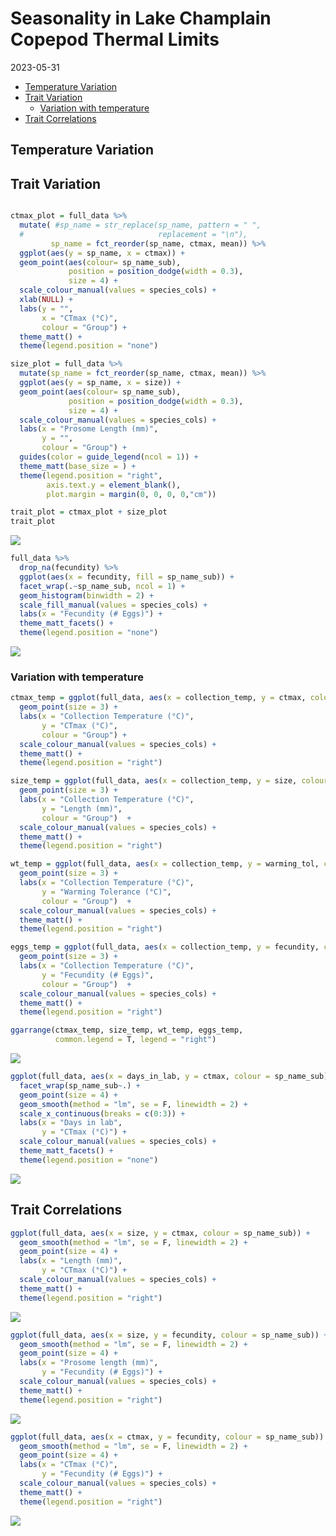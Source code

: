 Seasonality in Lake Champlain Copepod Thermal Limits
================
2023-05-31

- <a href="#temperature-variation"
  id="toc-temperature-variation">Temperature Variation</a>
- <a href="#trait-variation" id="toc-trait-variation">Trait Variation</a>
  - <a href="#variation-with-temperature"
    id="toc-variation-with-temperature">Variation with temperature</a>
- <a href="#trait-correlations" id="toc-trait-correlations">Trait
  Correlations</a>

## Temperature Variation

## Trait Variation

``` r

ctmax_plot = full_data %>% 
  mutate( #sp_name = str_replace(sp_name, pattern = " ",
  #                              replacement = "\n"),
         sp_name = fct_reorder(sp_name, ctmax, mean)) %>% 
  ggplot(aes(y = sp_name, x = ctmax)) + 
  geom_point(aes(colour= sp_name_sub),
             position = position_dodge(width = 0.3),
             size = 4) + 
  scale_colour_manual(values = species_cols) + 
  xlab(NULL) + 
  labs(y = "",
       x = "CTmax (°C)",
       colour = "Group") + 
  theme_matt() + 
  theme(legend.position = "none")

size_plot = full_data %>% 
  mutate(sp_name = fct_reorder(sp_name, ctmax, mean)) %>% 
  ggplot(aes(y = sp_name, x = size)) + 
  geom_point(aes(colour= sp_name_sub),
             position = position_dodge(width = 0.3),
             size = 4) + 
  scale_colour_manual(values = species_cols) + 
  labs(x = "Prosome Length (mm)",
       y = "", 
       colour = "Group") + 
  guides(color = guide_legend(ncol = 1)) +
  theme_matt(base_size = ) + 
  theme(legend.position = "right",
        axis.text.y = element_blank(),
        plot.margin = margin(0, 0, 0, 0,"cm"))

trait_plot = ctmax_plot + size_plot
trait_plot
```

<img src="../Figures/markdown/unnamed-chunk-3-1.png" style="display: block; margin: auto;" />

``` r
full_data %>%  
  drop_na(fecundity) %>%  
  ggplot(aes(x = fecundity, fill = sp_name_sub)) + 
  facet_wrap(.~sp_name_sub, ncol = 1) + 
  geom_histogram(binwidth = 2) + 
  scale_fill_manual(values = species_cols) + 
  labs(x = "Fecundity (# Eggs)") +
  theme_matt_facets() + 
  theme(legend.position = "none")
```

<img src="../Figures/markdown/unnamed-chunk-5-1.png" style="display: block; margin: auto;" />

### Variation with temperature

``` r
ctmax_temp = ggplot(full_data, aes(x = collection_temp, y = ctmax, colour = sp_name_sub)) + 
  geom_point(size = 3) + 
  labs(x = "Collection Temperature (°C)", 
       y = "CTmax (°C)",
       colour = "Group") + 
  scale_colour_manual(values = species_cols) + 
  theme_matt() + 
  theme(legend.position = "right")

size_temp = ggplot(full_data, aes(x = collection_temp, y = size, colour = sp_name_sub)) + 
  geom_point(size = 3) + 
  labs(x = "Collection Temperature (°C)", 
       y = "Length (mm)",
       colour = "Group")  + 
  scale_colour_manual(values = species_cols) + 
  theme_matt() + 
  theme(legend.position = "right")

wt_temp = ggplot(full_data, aes(x = collection_temp, y = warming_tol, colour = sp_name_sub)) + 
  geom_point(size = 3) + 
  labs(x = "Collection Temperature (°C)", 
       y = "Warming Tolerance (°C)",
       colour = "Group")  + 
  scale_colour_manual(values = species_cols) + 
  theme_matt() + 
  theme(legend.position = "right")

eggs_temp = ggplot(full_data, aes(x = collection_temp, y = fecundity, colour = sp_name_sub)) + 
  geom_point(size = 3) + 
  labs(x = "Collection Temperature (°C)", 
       y = "Fecundity (# Eggs)",
       colour = "Group")  + 
  scale_colour_manual(values = species_cols) + 
  theme_matt() + 
  theme(legend.position = "right")

ggarrange(ctmax_temp, size_temp, wt_temp, eggs_temp, 
          common.legend = T, legend = "right")
```

<img src="../Figures/markdown/unnamed-chunk-6-1.png" style="display: block; margin: auto;" />

``` r
ggplot(full_data, aes(x = days_in_lab, y = ctmax, colour = sp_name_sub)) + 
  facet_wrap(sp_name_sub~.) + 
  geom_point(size = 4) + 
  geom_smooth(method = "lm", se = F, linewidth = 2) + 
  scale_x_continuous(breaks = c(0:3)) + 
  labs(x = "Days in lab", 
       y = "CTmax (°C)") + 
  scale_colour_manual(values = species_cols) + 
  theme_matt_facets() + 
  theme(legend.position = "none")
```

<img src="../Figures/markdown/unnamed-chunk-7-1.png" style="display: block; margin: auto;" />

## Trait Correlations

``` r
ggplot(full_data, aes(x = size, y = ctmax, colour = sp_name_sub)) + 
  geom_smooth(method = "lm", se = F, linewidth = 2) + 
  geom_point(size = 4) + 
  labs(x = "Length (mm)", 
       y = "CTmax (°C)") + 
  scale_colour_manual(values = species_cols) + 
  theme_matt() + 
  theme(legend.position = "right")
```

<img src="../Figures/markdown/unnamed-chunk-8-1.png" style="display: block; margin: auto;" />

``` r
ggplot(full_data, aes(x = size, y = fecundity, colour = sp_name_sub)) + 
  geom_smooth(method = "lm", se = F, linewidth = 2) + 
  geom_point(size = 4) + 
  labs(x = "Prosome length (mm)", 
       y = "Fecundity (# Eggs)") + 
  scale_colour_manual(values = species_cols) + 
  theme_matt() + 
  theme(legend.position = "right")
```

<img src="../Figures/markdown/unnamed-chunk-9-1.png" style="display: block; margin: auto;" />

``` r
ggplot(full_data, aes(x = ctmax, y = fecundity, colour = sp_name_sub)) + 
  geom_smooth(method = "lm", se = F, linewidth = 2) + 
  geom_point(size = 4) + 
  labs(x = "CTmax (°C)", 
       y = "Fecundity (# Eggs)") + 
  scale_colour_manual(values = species_cols) + 
  theme_matt() + 
  theme(legend.position = "right")
```

<img src="../Figures/markdown/unnamed-chunk-10-1.png" style="display: block; margin: auto;" />
